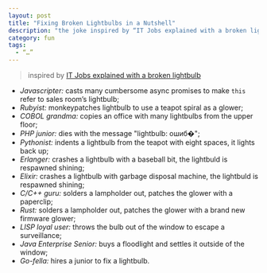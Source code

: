 ```yaml
---
layout: post
title: "Fixing Broken Lightbulbs in a Nutshell"
description: "the joke inspired by “IT Jobs explained with a broken lightbulb”"
category: fun
tags:
  - “…”
---
```


> inspired by [IT Jobs explained with a broken lightbulb](https://blog.toggl.com/2016/12/developers-explained-with-lightbulbs/)

* _Javascripter:_ casts many cumbersome async promises to make `this` refer to sales room’s lightbulb;
* _Rubyist:_ monkeypatches lightbulb to use a teapot spiral as a glower;
* _COBOL grandma:_ copies an office with many lightbulbs from the upper floor; 
* _PHP junior:_ dies with the message "lightbulb: ошиб�";
* _Pythonist:_ indents a lightbulb from the teapot with eight spaces, it lights back up;
* _Erlanger:_ crashes a lightbulb with a baseball bit, the lightbuld is respawned shining;
* _Elixir:_ crashes a lightbulb with garbage disposal machine, the lightbuld is respawned shining;
* _С/С++ guru:_ solders a lampholder out, patches the glower with a paperclip;
* _Rust:_ solders a lampholder out, patches the glower with a brand new firmware glower;
* _LISP loyal user:_ throws the bulb out of the window to escape a surveillance;
* _Java Enterprise Senior:_ buys a floodlight and settles it outside of the window;
* _Go-fella:_ hires a junior to fix a lightbulb.

